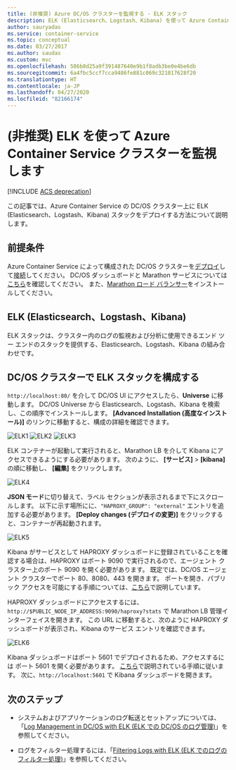 ```yaml
---
title: (非推奨) Azure DC/OS クラスターを監視する - ELK スタック
description: ELK (Elasticsearch、Logstash、Kibana) を使って Azure Container Service クラスター内の DC/OS クラスターを監視します。
author: sauryadas
ms.service: container-service
ms.topic: conceptual
ms.date: 03/27/2017
ms.author: saudas
ms.custom: mvc
ms.openlocfilehash: 586b8d25a9f391487640e9b1f8adb3be0e4be6db
ms.sourcegitcommit: 6a4fbc5ccf7cca9486fe881c069c321017628f20
ms.translationtype: HT
ms.contentlocale: ja-JP
ms.lasthandoff: 04/27/2020
ms.locfileid: "82166174"
---
```

# <a name="deprecated-monitor-an-azure-container-service-cluster-with-elk"></a>(非推奨) ELK を使って Azure Container Service クラスターを監視します

[!INCLUDE [ACS deprecation](../../../includes/container-service-deprecation.md)]

この記事では、Azure Container Service の DC/OS クラスター上に ELK (Elasticsearch、Logstash、Kibana) スタックをデプロイする方法について説明します。 

## <a name="prerequisites"></a>前提条件
Azure Container Service によって構成された DC/OS クラスターを[デプロイ](container-service-deployment.md)して[接続](../container-service-connect.md)してください。 DC/OS ダッシュボードと Marathon サービスについては[こちら](container-service-mesos-marathon-ui.md)を確認してください。 また、[Marathon ロード バランサー](container-service-load-balancing.md)をインストールしてください。


## <a name="elk-elasticsearch-logstash-kibana"></a>ELK (Elasticsearch、Logstash、Kibana)
ELK スタックは、クラスター内のログの監視および分析に使用できるエンド ツー エンドのスタックを提供する、Elasticsearch、Logstash、Kibana の組み合わせです。

## <a name="configure-the-elk-stack-on-a-dcos-cluster"></a>DC/OS クラスターで ELK スタックを構成する
`http://localhost:80/` を介して DC/OS UI にアクセスしたら、**Universe** に移動します。 DC/OS Universe から Elasticsearch、Logstash、Kibana を検索し、この順序でインストールします。 **[Advanced Installation (高度なインストール)]** のリンクに移動すると、構成の詳細を確認できます。

![ELK1](./media/container-service-monitoring-elk/elk1.PNG) ![ELK2](./media/container-service-monitoring-elk/elk2.PNG) ![ELK3](./media/container-service-monitoring-elk/elk3.PNG) 

ELK コンテナーが起動して実行されると、Marathon LB を介して Kibana にアクセスできるようにする必要があります。 次のように、 **[サービス]**  >  **[kibana]** の順に移動し、 **[編集]** をクリックします。

![ELK4](./media/container-service-monitoring-elk/elk4.PNG)


**JSON モード**に切り替えて、ラベル セクションが表示されるまで下にスクロールします。
以下に示す場所にに、`"HAPROXY_GROUP": "external"` エントリを追加する必要があります。
**[Deploy changes (デプロイの変更)]** をクリックすると、コンテナーが再起動されます。

![ELK5](./media/container-service-monitoring-elk/elk5.PNG)


Kibana がサービスとして HAPROXY ダッシュボードに登録されていることを確認する場合は、HAPROXY はポート 9090 で実行されるので、エージェント クラスター上のポート 9090 を開く必要があります。
既定では、DC/OS エージェント クラスターでポート 80、8080、443 を開きます。
ポートを開き、パブリック アクセスを可能にする手順については、[こちら](container-service-enable-public-access.md)で説明しています。

HAPROXY ダッシュボードにアクセスするには、`http://$PUBLIC_NODE_IP_ADDRESS:9090/haproxy?stats` で Marathon LB 管理インターフェイスを開きます。
この URL に移動すると、次のように HAPROXY ダッシュボードが表示され、Kibana のサービス エントリを確認できます。

![ELK6](./media/container-service-monitoring-elk/elk6.PNG)


Kibana ダッシュボードはポート 5601 でデプロイされるため、アクセスするには ポート 5601 を開く必要があります。 [こちら](container-service-enable-public-access.md)で説明されている手順に従います。 次に、`http://localhost:5601` で Kibana ダッシュボードを開きます。

## <a name="next-steps"></a>次のステップ

* システムおよびアプリケーションのログ転送とセットアップについては、「[Log Management in DC/OS with ELK (ELK での DC/OS のログ管理)](https://docs.mesosphere.com/1.8/administration/logging/elk/)」を参照してください。

* ログをフィルター処理するには、「[Filtering Logs with ELK (ELK でのログのフィルター処理)](https://docs.mesosphere.com/1.8/administration/logging/filter-elk/)」を参照してください。 

 

